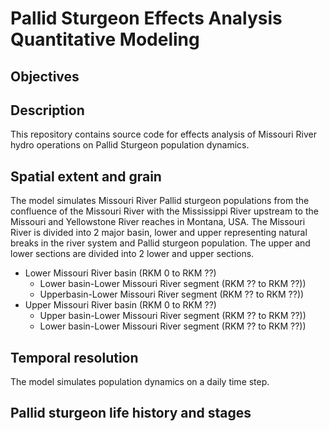 # Pallid Sturgeon Effects Analysis Quantitative Modeling

## Objectives

## Description
This repository contains source code for effects analysis of Missouri River hydro operations on Pallid Sturgeon population dynamics.  

## Spatial extent and grain
The model simulates Missouri River Pallid sturgeon populations from the confluence of the Missouri River with the Mississippi River upstream to the Missouri and Yellowstone River reaches in Montana, USA.  The Missouri River is divided into 2 major basin, lower and upper representing natural breaks in the river system and Pallid sturgeon population.  The upper and lower sections are divided into 2 lower and upper sections.  

* Lower Missouri River basin (RKM 0 to RKM ??)
    * Lower basin-Lower Missouri River segment (RKM ?? to RKM ??))
	* Upperbasin-Lower Missouri River segment (RKM ?? to RKM ??))
* Upper Missouri River basin (RKM 0 to RKM ??)
    * Upper basin-Lower Missouri River segment (RKM ?? to RKM ??))
	* Lower basin-Lower Missouri River segment (RKM ?? to RKM ??))
	
## Temporal resolution
The model simulates population dynamics on a daily time step.

## Pallid sturgeon life history and stages